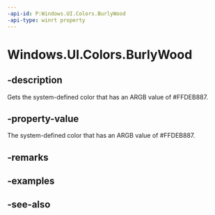```yaml
---
-api-id: P:Windows.UI.Colors.BurlyWood
-api-type: winrt property
---
```


<!-- Property syntax
public Windows.UI.Color BurlyWood { get; }
-->

# Windows.UI.Colors.BurlyWood

## -description

Gets the system-defined color that has an ARGB value of #FFDEB887.



## -property-value

The system-defined color that has an ARGB value of #FFDEB887.

## -remarks

## -examples

## -see-also
